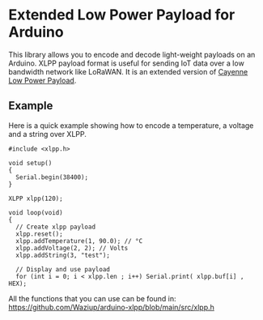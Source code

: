 # Extended Low Power Payload for Arduino

This library allows you to encode and decode light-weight payloads on an Arduino.
XLPP payload format is useful for sending IoT data over a low bandwidth network like LoRaWAN.
It is an extended version of [Cayenne Low Power Payload](https://www.thethingsnetwork.org/docs/devices/arduino/api/cayennelpp.html).

Example
--------
Here is a quick example showing how to encode a temperature, a voltage and a string over XLPP.

```
#include <xlpp.h>

void setup()
{
  Serial.begin(38400);
}

XLPP xlpp(120);

void loop(void)
{
  // Create xlpp payload
  xlpp.reset();
  xlpp.addTemperature(1, 90.0); // °C
  xlpp.addVoltage(2, 2); // Volts
  xlpp.addString(3, "test");

  // Display and use payload
  for (int i = 0; i < xlpp.len ; i++) Serial.print( xlpp.buf[i] , HEX);

```

All the functions that you can use can be found in: https://github.com/Waziup/arduino-xlpp/blob/main/src/xlpp.h
